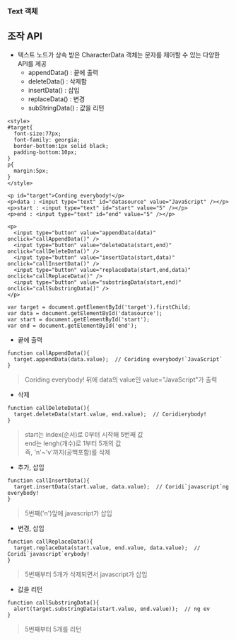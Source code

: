 ### Text 객체
## 조작 API
- 텍스트 노드가 상속 받은 CharacterData 객체는 문자를 제어할 수 있는 다양한 API를 제공
  - appendData() : 끝에 출력
  - deleteData() : 삭제함
  - insertData() : 삽입
  - replaceData() : 변경
  - subStringData() : 값을 리턴


```
<style>
#target{
  font-size:77px;
  font-family: georgia;
  border-bottom:1px solid black;
  padding-bottom:10px;
}
p{
  margin:5px;
}
</style>
```

```
<p id="target">Cording everybody!</p>
<p>data : <input type="text" id="datasource" value="JavaScript" /></p>
<p>start : <input type="text" id="start" value="5" /></p>
<p>end : <input type="text" id="end" value="5" /></p>

<p>
  <input type="button" value="appendData(data)" onclick="callAppendData()" />
  <input type="button" value="deleteData(start,end)" onclick="callDeleteData()" />
  <input type="button" value="insertData(start,data)" onclick="callInsertData()" />
  <input type="button" value="replaceData(start,end,data)" onclick="callReplaceData()" />
  <input type="button" value="substringData(start,end)" onclick="callSubstringData()" />
</p>
```

```
var target = document.getElementById('target').firstChild;
var data = document.getElementById('datasource');
var start = document.getElementById('start');
var end = document.getElementById('end');
```

- 끝에 출력
```
function callAppendData(){
  target.appendData(data.value);  // Coriding everybody!`JavaScript`
}
```
> Coriding everybody! 뒤에 data의 value인 value="JavaScript"가 출력

- 삭제
```
function callDeleteData(){
  target.deleteData(start.value, end.value);  // Coridierybody!
}
```
> start는 index(순서)로 0부터 시작해 5번째 값<br/>end는 lengh(개수)로 1부터 5개의 값<br/>즉, 'n'~'v'까지(공백포함)를 삭제

- 추가, 삽입
```
function callInsertData(){
  target.insertData(start.value, data.value);  // Coridi`javascript`ng everybody!
}
```
> 5번째('n')앞에 javascript가 삽입

- 변경, 삽입
```
function callReplaceData(){
  target.replaceData(start.value, end.value, data.value);  // Coridi`javascript`erybody!
}
```
> 5번째부터 5개가 삭제되면서 javascript가 삽입

- 값을 리턴
```
function callSubstringData(){
  alert(target.substringData(start.value, end.value));  // ng ev
}
```
> 5번째부터 5개를 리턴
